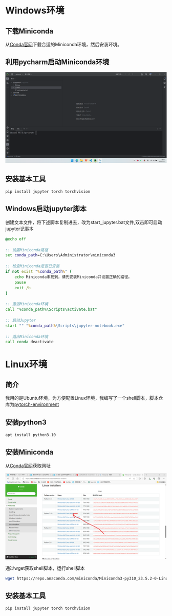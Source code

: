 # Windows环境

## 下载Miniconda

从[Conda官网](https://docs.conda.io/en/latest/miniconda.html#windows-installers)下载合适的Miniconda环境，然后安装环境。

## 利用pycharm启动Miniconda环境

![在pycharm中启动Miniconda环境](1.png)

## 安装基本工具

```bash
pip install jupyter torch torchvision
```

## Windows启动jupyter脚本

创建文本文件，将下述脚本复制进去，改为start_jupyter.bat文件,双击即可启动jupyter记事本

```bat
@echo off

:: 设置Miniconda路径
set conda_path=C:\Users\Administrator\miniconda3

:: 检查Miniconda是否已安装
if not exist "%conda_path%" (
    echo Miniconda未找到，请先安装Miniconda并设置正确的路径。
    pause
    exit /b
)

:: 激活Miniconda环境
call "%conda_path%\Scripts\activate.bat"

:: 启动Jupyter
start "" "%conda_path%\Scripts\jupyter-notebook.exe"

:: 退出Miniconda环境
call conda deactivate
```

# Linux环境

## 简介

我用的是Ubuntu环境，为方便配置Linux环境，我编写了一个shell脚本，脚本仓库为[pytorch-environment](https://gitee.com/wliafe/pytorch-environment.git)

## 安装python3

```bash
apt install python3.10
```

## 安装Miniconda

从[Conda官网](https://docs.conda.io/en/latest/miniconda.html#linux-installers)获取网址

![Miniconda-Linux版本下载官网图片](2.png)

通过wget获取shell脚本，运行shell脚本

```bash
wget https://repo.anaconda.com/miniconda/Miniconda3-py310_23.5.2-0-Linux-x86_64.sh
```

## 安装基本工具

```bash
pip install jupyter torch torchvision
```